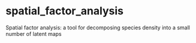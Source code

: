 spatial_factor_analysis
=======================

Spatial factor analysis: a tool for decomposing species density into a small number of latent maps
